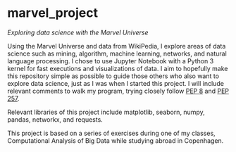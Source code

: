 # marvel_project
_Exploring data science with the Marvel Universe_

Using the Marvel Universe and data from WikiPedia, I explore areas of data science such as mining, algorithm, machine learning, networks, and natural language processing. I chose to use Jupyter Notebook with a Python 3 kernel for fast executions and visualizations of data. I aim to hopefully make this repository simple as possible to guide those others who also want to explore data science, just as I was when I started this project. I will include relevant comments to walk my program, trying closely follow [PEP 8](https://www.python.org/dev/peps/pep-0008/) and [PEP 257](https://www.python.org/dev/peps/pep-0257/). 

Relevant libraries of this project include matplotlib, seaborn, numpy, pandas, networkx, and requests.

This project is based on a series of exercises during one of my classes, Computational Analysis of Big Data while studying abroad in Copenhagen.
